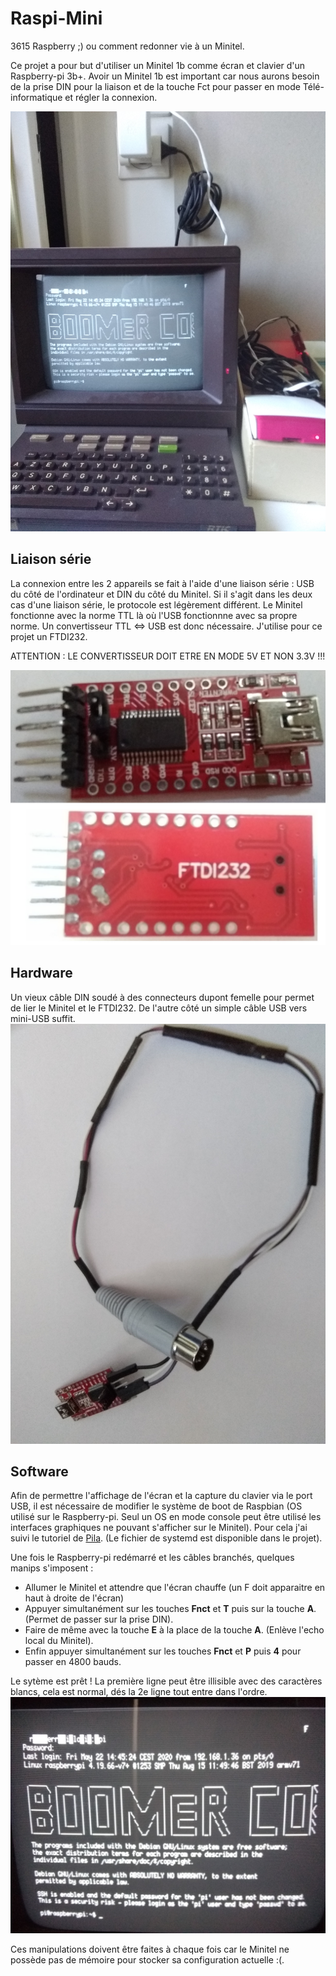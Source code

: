 # Raspi-Mini
3615 Raspberry ;) ou comment redonner vie à un Minitel.

Ce projet a pour but d'utiliser un Minitel 1b comme écran et clavier d'un Raspberry-pi 3b+. Avoir un Minitel 1b est important car nous aurons besoin de la prise DIN pour la liaison et de la touche Fct pour passer en mode Télé-informatique et régler la connexion.

![Screenshot](Images/screen2.jpg)

## Liaison série
La connexion entre les 2 appareils se fait à l'aide d'une liaison série : USB du côté de l'ordinateur et DIN du côté du Minitel. Si il s'agit dans les deux cas d'une liaison série, le protocole est légèrement différent. Le Minitel fonctionne avec la norme TTL là où l'USB fonctionnne avec sa propre norme. Un convertisseur TTL <=> USB est donc nécessaire. J'utilise pour ce projet un FTDI232.

ATTENTION : LE CONVERTISSEUR DOIT ETRE EN MODE 5V ET NON 3.3V !!!

 ![Screenshot](Images/FTDI232.jpg)
 
 
 
 ## Hardware
Un vieux câble DIN soudé à des connecteurs dupont femelle pour permet de lier le Minitel et le FTDI232. De l'autre côté un simple câble USB vers mini-USB suffit.
![Screenshot](Images/cable.jpg)
 
 
 ## Software
 Afin de permettre l'affichage de l'écran et la capture du clavier via le port USB, il est nécessaire de modifier le système de boot de Raspbian (OS utilisé sur le Raspberry-pi. Seul un OS en mode console peut être utilisé les interfaces graphiques ne pouvant s'afficher sur le Minitel). Pour cela j'ai suivi le tutoriel de <a href="http://pila.fr/wordpress/?p=1145">Pila</a>. (Le fichier de systemd est disponible dans le projet).
 
 Une fois le Raspberry-pi redémarré et les câbles branchés, quelques manips s'imposent :
 - Allumer le Minitel et attendre que l'écran chauffe (un F doit apparaitre en haut à droite de l'écran)
 - Appuyer simultanément sur les touches <b>Fnct</b> et <b>T</b> puis sur la touche <b>A</b>. (Permet de passer sur la prise DIN).
 - Faire de même avec la touche <b>E</b> à la place de la touche <b>A</b>. (Enlève l'echo local du Minitel).
 - Enfin appuyer simultanément sur les touches <b>Fnct</b> et <b>P</b> puis <b>4</b> pour passer en 4800 bauds.
 
 Le sytème est prêt ! 
 La première ligne peut être illisible avec des caractères blancs, cela est normal, dés la 2e ligne tout entre dans l'ordre.
 ![Screenshot](Images/screen1.jpg)
 
 Ces manipulations doivent être faites à chaque fois car le Minitel ne possède pas de mémoire pour stocker sa configuration actuelle :(.
 
